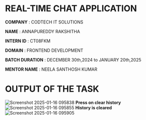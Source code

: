 # REAL-TIME CHAT APPLICATION

**COMPANY** : CODTECH IT SOLUTIONS 

**NAME** : ANNAPUREDDY RAKSHITHA

**INTERN ID** : CT08FKM

**DOMAIN** : FRONTEND DEVELOPMENT

**BATCH DURATION** : DECEMBER 30th,2024 to JANUARY 20th,2025

**MENTOR NAME** : NEELA SANTHOSH KUMAR 

# OUTPUT OF THE TASK 
![Screenshot 2025-01-16 095838](https://github.com/user-attachments/assets/812dcccf-2103-457c-8a01-050490ff5e6a)
**Press on clear history**
![Screenshot 2025-01-16 095855](https://github.com/user-attachments/assets/6ed460d9-81a6-4db0-b7db-f25de7a7f51e)
**History is cleared**
![Screenshot 2025-01-16 095905](https://github.com/user-attachments/assets/9201354c-2c5a-48c3-bcdf-9503c09cfcff)
